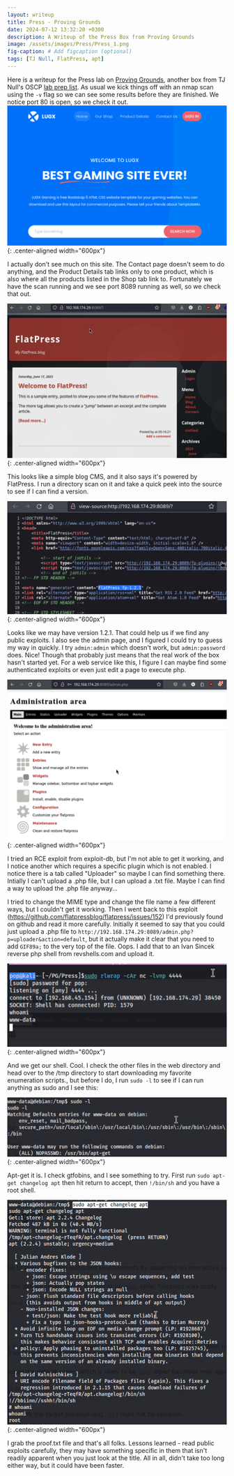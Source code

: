 ```yaml
---
layout: writeup
title: Press - Proving Grounds
date: 2024-07-12 13:32:20 +0300
description: A Writeup of the Press Box from Proving Grounds
image: /assets/images/Press/Press_1.png
fig-caption: # Add figcaption (optional)
tags: [TJ Null, FlatPress, apt]
---
```


Here is a writeup for the Press lab on [Proving Grounds](https://www.offsec.com/labs/), another box from TJ Null's OSCP [lab prep list](https://docs.google.com/spreadsheets/u/1/d/1dwSMIAPIam0PuRBkCiDI88pU3yzrqqHkDtBngUHNCw8/htmlview#). As usual we kick things off with an nmap scan using the `-v` flag so we can see some results before they are finished. We notice port 80 is open, so we check it out. 
![Press_1.png](/assets/images/Press/Press_1.png){: .center-aligned width="600px"}

I actually don't see much on this site. The Contact page doesn't seem to do anything, and the Product Details tab links only to one product, which is also where all the products listed in the Shop tab link to. Fortunately we have the scan running and we see port 8089 running as well, so we check that out. 

![Press_2.png](/assets/images/Press/Press_2.png){: .center-aligned width="600px"}

This looks like a simple blog CMS, and it also says it's powered by FlatPress. I run a directory scan on it and take a quick peek into the source to see if I can find a version. 

![Press_3.png](/assets/images/Press/Press_3.png){: .center-aligned width="600px"}

Looks like we may have version 1.2.1. That could help us if we find any public exploits. I also see the admin page, and I figured I could try to guess my way in quickly. I try `admin:admin` which doesn't work, but `admin:password` does. Nice! Though that probably just means that the real work of the box hasn't started yet. For a web service like this, I figure I can maybe find some authenticated exploits or even just edit a page to execute php. 

![Press_4.png](/assets/images/Press/Press_4.png){: .center-aligned width="600px"}

I tried an RCE exploit from exploit-db, but I'm not able to get it working, and I notice another which requires a specific plugin which is not enabled. I notice there is a tab called "Uploader" so maybe I can find something there. Intially I can't upload a .php file, but I can upload a .txt file. Maybe I can find a way to upload the .php file anyway...

I tried to change the MIME type and change the file name a few different ways, but I couldn't get it working. Then I went back to this exploit (https://github.com/flatpressblog/flatpress/issues/152) I'd previously found on github and read it more carefully. Initially it seemed to say that you could just upload a .php file to `http://192.168.174.29:8089/admin.php?p=uploader&action=default`, but it actually make it clear that you need to add `GIF89a;` to the very top of the file. Oops. I add that to an Ivan Sincek reverse php shell from revshells.com and upload it. 

![Press_5.png](/assets/images/Press/Press_5.png){: .center-aligned width="600px"}

And we get our shell. Cool. I check the other files in the web directory and head over to the /tmp directory to start downloading my favorite enumeration scripts., but before I do, I run `sudo -l` to see if I can run anything as sudo and I see this: 

![Press_6.png](/assets/images/Press/Press_6.png){: .center-aligned width="600px"}

Apt-get it is. I check gtfobins, and I see something to try. First run `sudo apt-get changelog apt` then hit return to accept, then `!/bin/sh` and you have a root shell. 

![Press_7.png](/assets/images/Press/Press_7.png){: .center-aligned width="600px"}

I grab the proof.txt file and that's all folks. Lessons learned - read public exploits carefully, they may have something specific in them that isn't readily apparent when you just look at the title. All in all, didn't take too long either way, but it could have been faster. 

